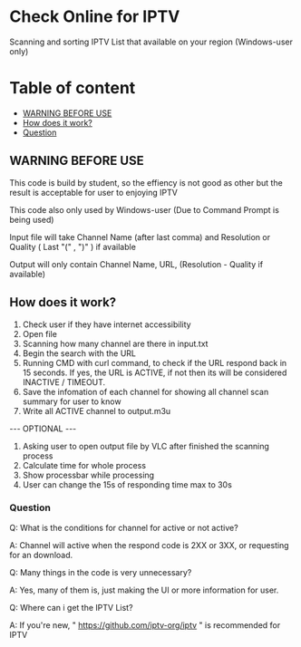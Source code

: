 # Check Online for IPTV
Scanning and sorting IPTV List that available on your region (Windows-user only)

# Table of content
- [WARNING BEFORE USE](#WARNING_BEFORE_USE)
- [How does it work?](#How_does_it_work?)
- [Question](#Question)


## WARNING BEFORE USE
This code is build by student, so the effiency is not good as other but the result is acceptable for user to enjoying IPTV

This code also only used by Windows-user (Due to Command Prompt is being used)

Input file will take Channel Name (after last comma) and Resolution or Quality ( Last "(" , ")" ) if available

Output will only contain Channel Name, URL, (Resolution - Quality if available)

## How does it work?
1. Check user if they have internet accessibility
2. Open file
3. Scanning how many channel are there in input.txt
4. Begin the search with the URL
5. Running CMD with curl command, to check if the URL respond back in 15 seconds. If yes, the URL is ACTIVE, if not then its will be considered INACTIVE / TIMEOUT.
6. Save the infomation of each channel for showing all channel scan summary for user to know
7. Write all ACTIVE channel to output.m3u

--- OPTIONAL ---
   1. Asking user to open output file by VLC after finished the scanning process
   2. Calculate time for whole process
   3. Show processbar while processing
   4. User can change the 15s of responding time max to 30s

### Question
Q: What is the conditions for channel for active or not active?

A: Channel will active when the respond code is 2XX or 3XX, or requesting for an download.

Q: Many things in the code is very unnecessary?

A: Yes, many of them is, just making the UI or more information for user.

Q: Where can i get the IPTV List?

A: If you're new, " https://github.com/iptv-org/iptv " is recommended for IPTV
